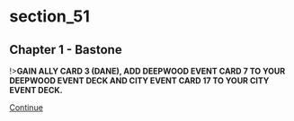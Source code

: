 
# section_51

## Chapter 1 - Bastone

!>**GAIN ALLY CARD 3 (DANE), ADD DEEPWOOD EVENT CARD 7 TO YOUR DEEPWOOD EVENT DECK AND CITY EVENT CARD 17 TO YOUR CITY EVENT DECK.** 

[Continue](output/chapter1/section_49.md)


